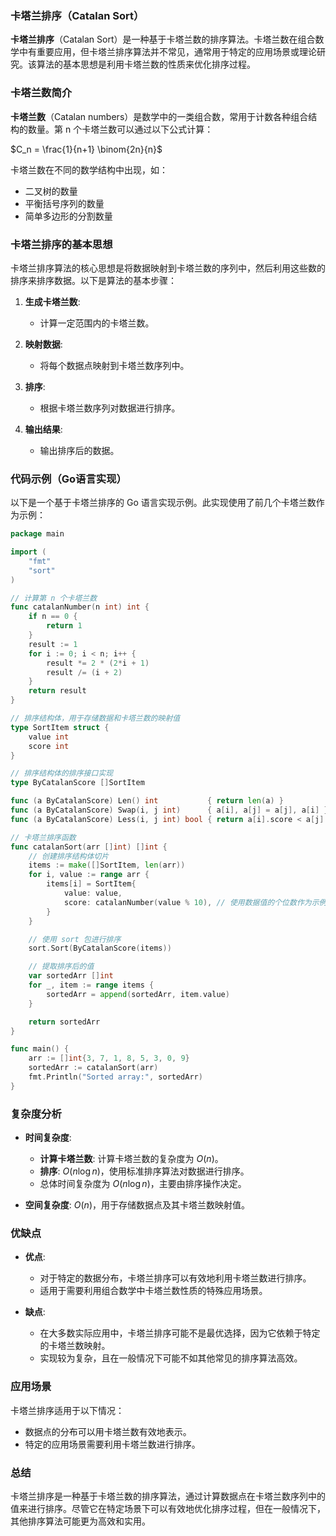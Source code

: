 ### 卡塔兰排序（Catalan Sort）

**卡塔兰排序**（Catalan Sort）是一种基于卡塔兰数的排序算法。卡塔兰数在组合数学中有重要应用，但卡塔兰排序算法并不常见，通常用于特定的应用场景或理论研究。该算法的基本思想是利用卡塔兰数的性质来优化排序过程。

### 卡塔兰数简介

**卡塔兰数**（Catalan numbers）是数学中的一类组合数，常用于计数各种组合结构的数量。第 n 个卡塔兰数可以通过以下公式计算：

$C_n = \frac{1}{n+1} \binom{2n}{n}$

卡塔兰数在不同的数学结构中出现，如：
- 二叉树的数量
- 平衡括号序列的数量
- 简单多边形的分割数量

### 卡塔兰排序的基本思想

卡塔兰排序算法的核心思想是将数据映射到卡塔兰数的序列中，然后利用这些数的排序来排序数据。以下是算法的基本步骤：

1. **生成卡塔兰数**:
   - 计算一定范围内的卡塔兰数。

2. **映射数据**:
   - 将每个数据点映射到卡塔兰数序列中。

3. **排序**:
   - 根据卡塔兰数序列对数据进行排序。

4. **输出结果**:
   - 输出排序后的数据。

### 代码示例（Go语言实现）

以下是一个基于卡塔兰排序的 Go 语言实现示例。此实现使用了前几个卡塔兰数作为示例：

```go
package main

import (
    "fmt"
    "sort"
)

// 计算第 n 个卡塔兰数
func catalanNumber(n int) int {
    if n == 0 {
        return 1
    }
    result := 1
    for i := 0; i < n; i++ {
        result *= 2 * (2*i + 1)
        result /= (i + 2)
    }
    return result
}

// 排序结构体，用于存储数据和卡塔兰数的映射值
type SortItem struct {
    value int
    score int
}

// 排序结构体的排序接口实现
type ByCatalanScore []SortItem

func (a ByCatalanScore) Len() int           { return len(a) }
func (a ByCatalanScore) Swap(i, j int)      { a[i], a[j] = a[j], a[i] }
func (a ByCatalanScore) Less(i, j int) bool { return a[i].score < a[j].score }

// 卡塔兰排序函数
func catalanSort(arr []int) []int {
    // 创建排序结构体切片
    items := make([]SortItem, len(arr))
    for i, value := range arr {
        items[i] = SortItem{
            value: value,
            score: catalanNumber(value % 10), // 使用数据值的个位数作为示例
        }
    }

    // 使用 sort 包进行排序
    sort.Sort(ByCatalanScore(items))

    // 提取排序后的值
    var sortedArr []int
    for _, item := range items {
        sortedArr = append(sortedArr, item.value)
    }

    return sortedArr
}

func main() {
    arr := []int{3, 7, 1, 8, 5, 3, 0, 9}
    sortedArr := catalanSort(arr)
    fmt.Println("Sorted array:", sortedArr)
}
```

### 复杂度分析

- **时间复杂度**:
  - **计算卡塔兰数**: 计算卡塔兰数的复杂度为 $O(n)$。
  - **排序**: $O(n \log n)$，使用标准排序算法对数据进行排序。
  - 总体时间复杂度为 $O(n \log n)$，主要由排序操作决定。

- **空间复杂度**: $O(n)$，用于存储数据点及其卡塔兰数映射值。

### 优缺点

- **优点**:
  - 对于特定的数据分布，卡塔兰排序可以有效地利用卡塔兰数进行排序。
  - 适用于需要利用组合数学中卡塔兰数性质的特殊应用场景。

- **缺点**:
  - 在大多数实际应用中，卡塔兰排序可能不是最优选择，因为它依赖于特定的卡塔兰数映射。
  - 实现较为复杂，且在一般情况下可能不如其他常见的排序算法高效。

### 应用场景

卡塔兰排序适用于以下情况：
- 数据点的分布可以用卡塔兰数有效地表示。
- 特定的应用场景需要利用卡塔兰数进行排序。

### 总结

卡塔兰排序是一种基于卡塔兰数的排序算法，通过计算数据点在卡塔兰数序列中的值来进行排序。尽管它在特定场景下可以有效地优化排序过程，但在一般情况下，其他排序算法可能更为高效和实用。